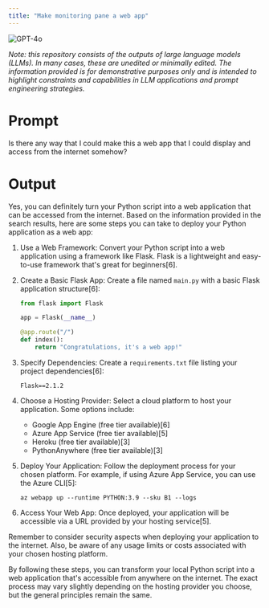 ```yaml
---
title: "Make monitoring pane a web app"
---
```

![GPT-4o](https://img.shields.io/badge/GPT--4o-3333FF?style=for-the-badge&logo=openai&logoColor=white)



*Note: this repository consists of the outputs of large language models (LLMs). In many cases, these are unedited or minimally edited. The information provided is for demonstrative purposes only and is intended to highlight constraints and capabilities in LLM applications and prompt engineering strategies.*


# Prompt

Is there any way that I could make this a web app that I could display and access from the internet somehow?

# Output

Yes, you can definitely turn your Python script into a web application that can be accessed from the internet. Based on the information provided in the search results, here are some steps you can take to deploy your Python application as a web app:

1. Use a Web Framework:
   Convert your Python script into a web application using a framework like Flask. Flask is a lightweight and easy-to-use framework that's great for beginners[6].

2. Create a Basic Flask App:
   Create a file named `main.py` with a basic Flask application structure[6]:

   ```python
   from flask import Flask

   app = Flask(__name__)

   @app.route("/")
   def index():
       return "Congratulations, it's a web app!"
   ```

3. Specify Dependencies:
   Create a `requirements.txt` file listing your project dependencies[6]:

   ```
   Flask==2.1.2
   ```

4. Choose a Hosting Provider:
   Select a cloud platform to host your application. Some options include:
   - Google App Engine (free tier available)[6]
   - Azure App Service (free tier available)[5]
   - Heroku (free tier available)[3]
   - PythonAnywhere (free tier available)[3]

5. Deploy Your Application:
   Follow the deployment process for your chosen platform. For example, if using Azure App Service, you can use the Azure CLI[5]:

   ```
   az webapp up --runtime PYTHON:3.9 --sku B1 --logs
   ```

6. Access Your Web App:
   Once deployed, your application will be accessible via a URL provided by your hosting service[5].

Remember to consider security aspects when deploying your application to the internet. Also, be aware of any usage limits or costs associated with your chosen hosting platform.

By following these steps, you can transform your local Python script into a web application that's accessible from anywhere on the internet. The exact process may vary slightly depending on the hosting provider you choose, but the general principles remain the same.

 